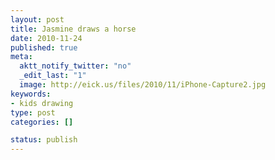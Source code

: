 ```yaml
--- 
layout: post
title: Jasmine draws a horse
date: 2010-11-24
published: true
meta: 
  aktt_notify_twitter: "no"
  _edit_last: "1"
  image: http://eick.us/files/2010/11/iPhone-Capture2.jpg
keywords: 
- kids drawing
type: post
categories: []

status: publish
---
```


